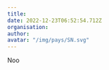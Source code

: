```yaml
---
title: 
date: 2022-12-23T06:52:54.712Z
organisation: 
author: 
avatar: "/img/pays/SN.svg"
---
```


Noo